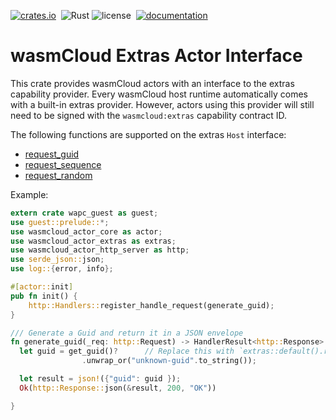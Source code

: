 [![crates.io](https://img.shields.io/crates/v/wasmcloud-actor-extras.svg)](https://crates.io/crates/wasmcloud-actor-extras)&nbsp;
![Rust](https://img.shields.io/github/workflow/status/wasmcloud/actor-interfaces/Extras)
![license](https://img.shields.io/crates/l/wasmcloud-actor-extras.svg)&nbsp;
[![documentation](https://docs.rs/wasmcloud-actor-extras/badge.svg)](https://docs.rs/wasmcloud-actor-extras)
# wasmCloud Extras Actor Interface

This crate provides wasmCloud actors with an interface to the extras capability provider.
Every wasmCloud host runtime automatically comes with a built-in extras provider. However,
actors using this provider will still need to be signed with the `wasmcloud:extras`
capability contract ID.

The following functions are supported on the extras `Host` interface:

* [request_guid](generated::Host::request_guid)
* [request_sequence](generated::Host::request_sequence)
* [request_random](generated::Host::request_random)

Example:

```rust
extern crate wapc_guest as guest;
use guest::prelude::*;
use wasmcloud_actor_core as actor;
use wasmcloud_actor_extras as extras;
use wasmcloud_actor_http_server as http;
use serde_json::json;
use log::{error, info};

#[actor::init]
pub fn init() {
    http::Handlers::register_handle_request(generate_guid);
}

/// Generate a Guid and return it in a JSON envelope
fn generate_guid(_req: http::Request) -> HandlerResult<http::Response> {
  let guid = get_guid()?      // Replace this with `extras::default().request_guid()?`
                .unwrap_or("unknown-guid".to_string());

  let result = json!({"guid": guid });
  Ok(http::Response::json(&result, 200, "OK"))

}
```

